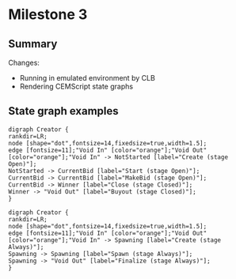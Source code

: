 # Milestone 3

## Summary

Changes:

* Running in emulated environment by CLB
* Rendering CEMScript state graphs

## State graph examples

```graphviz
digraph Creator {
rankdir=LR;
node [shape="dot",fontsize=14,fixedsize=true,width=1.5];
edge [fontsize=11];"Void In" [color="orange"];"Void Out" [color="orange"];"Void In" -> NotStarted [label="Create (stage Open)"];
NotStarted -> CurrentBid [label="Start (stage Open)"];
CurrentBid -> CurrentBid [label="MakeBid (stage Open)"];
CurrentBid -> Winner [label="Close (stage Closed)"];
Winner -> "Void Out" [label="Buyout (stage Closed)"];
}
```

```graphviz
digraph Creator {
rankdir=LR;
node [shape="dot",fontsize=14,fixedsize=true,width=1.5];
edge [fontsize=11];"Void In" [color="orange"];"Void Out" [color="orange"];"Void In" -> Spawning [label="Create (stage Always)"];
Spawning -> Spawning [label="Spawn (stage Always)"];
Spawning -> "Void Out" [label="Finalize (stage Always)"];
}
```
